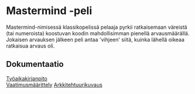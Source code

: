 # Mastermind -peli

Mastermind-nimisessä klassikopelissä pelaaja pyrkii ratkaisemaan väreistä (tai numeroista) koostuvan koodin mahdollisimman pienellä arvausmäärällä. Jokaisen arvauksen jälkeen peli antaa 'vihjeen' siitä, kuinka lähellä oikeaa ratkaisua arvaus oli.

## Dokumentaatio

[Työaikakirjanpito](https://github.com/mcsirkka/ot-harjoitustyo/blob/master/dokumentaatio/tyoaikakirjanpito.md)  
[Vaatimusmäärittely](https://github.com/mcsirkka/ot-harjoitustyo/blob/master/dokumentaatio/vaatimusmaarittely.md)
[Arkkitehtuurikuvaus](https://github.com/mcsirkka/ot-harjoitustyo/blob/master/dokumentaatio/arkkitehtuuri.md)

